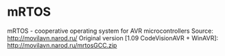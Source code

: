 # mRTOS
mRTOS - cooperative operating system for AVR microcontrollers
Source: http://movilavn.narod.ru/
Original version [1.09 CodeVisionAVR + WinAVR]: http://movilavn.narod.ru/mrtosGCC.zip
